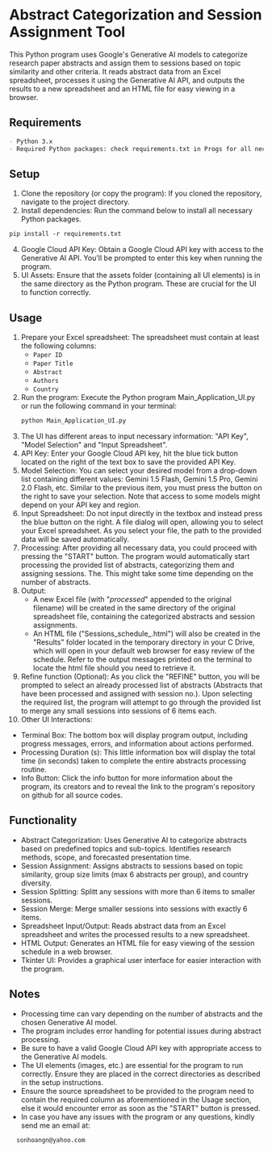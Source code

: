 # Abstract Categorization and Session Assignment Tool

This Python program uses Google's Generative AI models to categorize research paper abstracts and assign them to sessions based on topic similarity and other criteria.
It reads abstract data from an Excel spreadsheet, processes it using the Generative AI API, and outputs the results to a new spreadsheet and an HTML file for easy viewing in a browser.

## Requirements

```markdown
- Python 3.x
- Required Python packages: check requirements.txt in Progs for all necessary packages to be installed in order to use this program.
  ```

## Setup

1. Clone the repository (or copy the program):  If you cloned the repository, navigate to the project directory.
2. Install dependencies: Run the command below to install all necessary Python packages.
  ```markdown
  pip install -r requirements.txt
  ```
4. Google Cloud API Key: Obtain a Google Cloud API key with access to the Generative AI API.  You'll be prompted to enter this key when running the program.
5. UI Assets: Ensure that the assets folder (containing all UI elements) is in the same directory as the Python program.  These are crucial for the UI to function correctly.
   
## Usage

1. Prepare your Excel spreadsheet: The spreadsheet must contain at least the following columns:
   - `Paper ID`
   - `Paper Title`
   - `Abstract`
   - `Authors`
   - `Country`
2. Run the program: Execute the Python program Main_Application_UI.py or run the following command in your terminal:
   ```bash
   python Main_Application_UI.py 
   ```
3. The UI has different areas to input necessary information: "API Key", "Model Selection" and "Input Spreadsheet". 
4. API Key: Enter your Google Cloud API key, hit the blue tick button located on the right of the text box to save the provided API Key.
5. Model Selection: You can select your desired model from a drop-down list containing different values: Gemini 1.5 Flash, Gemini 1.5 Pro, Gemini 2.0 Flash, etc. Similar to the previous item, you must press the button on the right to save your selection. Note that access to some models might depend on your API key and region.
7. Input Spreadsheet: Do not input directly in the textbox and instead press the blue button on the right. A file dialog will open, allowing you to select your Excel spreadsheet. As you select your file, the path to the provided data will be saved automatically.
8. Processing: After providing all necessary data, you could proceed with pressing the "START" button. The program would automatically start processing the provided list of abstracts, categorizing them and assigning sessions. The. This might take some time depending on the number of abstracts.
9. Output:
   - A new Excel file (with "_processed_<name of the chosen LLM>" appended to the original filename) will be created in the same directory of the original spreadsheet file, containing the categorized abstracts and session assignments.
   - An HTML file ("Sessions_schedule_<name of the chosen LLM>.html") will also be created in the "Results" folder located in the temporary directory in your C Drive, which will open in your default web browser for easy review of the schedule. Refer to the output messages printed on the terminal to locate the html file should you need to retrieve it.
10. Refine function (Optional): As you click the "REFINE" button, you will be prompted to select an already processed list of abstracts (Abstracts that have been processed and assigned with session no.). Upon selecting the required list, the program will attempt to go through the provided list to merge any small sessions into sessions of 6 items each.
11. Other UI Interactions:
   - Terminal Box: The bottom box will display program output, including progress messages, errors, and information about actions performed.
   - Processing Duration (s): This little information box will display the total time (in seconds) taken to complete the entire abstracts processing routine.
   - Info Button: Click the info button for more information about the program, its creators and to reveal the link to the program's repository on github for all source codes.

## Functionality

- Abstract Categorization: Uses Generative AI to categorize abstracts based on predefined topics and sub-topics.  Identifies research methods, scope, and forecasted presentation time.
- Session Assignment: Assigns abstracts to sessions based on topic similarity, group size limits (max 6 abstracts per group), and country diversity.
- Session Splitting: Splitt any sessions with more than 6 items to smaller sessions.
- Session Merge: Merge smaller sessions into sessions with exactly 6 items.
- Spreadsheet Input/Output: Reads abstract data from an Excel spreadsheet and writes the processed results to a new spreadsheet.
- HTML Output: Generates an HTML file for easy viewing of the session schedule in a web browser.
- Tkinter UI: Provides a graphical user interface for easier interaction with the program.

## Notes

- Processing time can vary depending on the number of abstracts and the chosen Generative AI model.
- The program includes error handling for potential issues during abstract processing.
- Be sure to have a valid Google Cloud API key with appropriate access to the Generative AI models.
- The UI elements (images, etc.) are essential for the program to run correctly. Ensure they are placed in the correct directories as described in the setup instructions.
- Ensure the source spreadsheet to be provided to the program need to contain the required column as aforementioned in the Usage section, else it would encounter error as soon as the "START" button is pressed.
- In case you have any issues with the program or any questions, kindly send me an email at:
```markdown
  sonhoangn@yahoo.com
```
